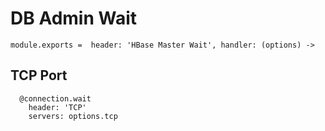 
# DB Admin Wait

    module.exports =  header: 'HBase Master Wait', handler: (options) ->

## TCP Port

      @connection.wait
        header: 'TCP'
        servers: options.tcp
